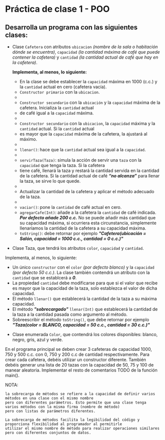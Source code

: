 # Práctica de clase 1 - POO

## Desarrolla un programa con las siguientes clases:

- Clase `Cafetera` con atributos `ubicacion` *(nombre de la sala o habitación dónde se encuentra)*, `capacidad` *(la cantidad máxima de café que puede contener la cafetera)* y `cantidad` *(la cantidad actual de café
que hay en la cafetera)*.

   **Implementa, al menos, lo siguiente:**

   * En la clase se debe establecer la `capacidad` máxima en 1000 (c.c.) y la `cantidad` actual en cero (cafetera vacía).
   * `Constructor primario` con la `ubicacion`.
   * 
   * `Constructor secundario` con la `ubicación` y la `capacidad` máxima de la cafetera. Inicializa la `cantidad` actual 
   * de café igual a la `capacidad` máxima.
   * 
   * `Constructor secundario` con la `ubicacion`, la `capacidad` máxima y la `cantidad` actual. Si la `cantidad` actual 
   * es mayor que la `capacidad` máxima de la cafetera, la ajustará al máximo.
   * 
   * `llenar()`: hace que la `cantidad` actual sea igual a la `capacidad`.
   * 
   * `servirTaza(Taza)`: simula la acción de servir una `taza` con la `capacidad` que tenga la taza. Si la cafetera 
   * tiene café, llenará la taza y restará la cantidad servida en la cantidad de la cafetera.
     Si la cantidad actual de café ***“no alcanza”*** para llenar la taza, se sirve lo que quede. 
   * 
   * Actualizar la cantidad de la cafetera y aplicar el método adecuado de la taza.
   * 
   * `vaciar()`: pone la `cantidad` de café actual en cero.
   * `agregarCafe(Int)`: añade a la cafetera la `cantidad` de café indicada. ***Por defecto añade 200 c.c.*** No se puede añadir más cantidad que su capacidad máxima, si ocurriera esta circunstancia, simplemente llenaríamos la cantidad de la cafetera a su capacidad máxima.
   * `toString()`: debe retornar por ejemplo ***"Cafetera(ubicación = Salón, capacidad = 1000 c.c., cantidad = 0 c.c.)"***

- Clase Taza, que tendrá los atributos `color`, `capacidad` y `cantidad`.

Implementa, al menos, lo siguiente:

   * Un único `constructor` con el `color` *(por defecto blanco)* y la `capacidad` *(por defecto 50 c.c.)*. La clase también contendrá un atributo con la `cantidad` que se establcerá a ***0***.
   * La propiedad `cantidad` debe modificarse para que si el valor que recibe es mayor que la capacidad de la taza, solo establezca el valor de dicha capacidad.
   * El método `llenar()` que establecerá la cantidad de la taza a su máxima capacidad.
   * El método ***"sobrecargado"*** `llenar(Int)` que establecerá la cantidad de la taza a la cantidad pasada como argumento al método.
   * Sobreescribir el método `toString()`, que debe retornar por ejemplo ***"Taza(color = BLANCO, capacidad = 50 c.c., cantidad = 30 c.c.)"***

- Clase enumerada `Color`, que contendrá los colores disponibles: blanco, negro, gris, azul y verde.

En el programa principal se deben crear 3 cafeteras de capacidad 1000, 750 y 500 c.c. con 0, 750 y 200 c.c de cantidad respectivamente. Para crear cada cafetera, debéis utilizar un constructor diferente.
También debéis generar una lista de 20 tazas con la capacidad de 50, 75 y 100 de manear aleatoria.
Implementar el resto de comentarios TODO de la función main().

NOTA:

```
la sobrecarga de métodos se refiere a la capacidad de definir varios métodos en una clase con el mismo nombre
pero con diferentes parámetros. Esto permite que una clase tenga varios métodos con la misma firma (nombre de método)
pero con listas de parámetros diferentes.

La sobrecarga de métodos facilita la legibilidad del código y proporciona flexibilidad al programador al permitirle
utilizar el mismo nombre de método para realizar operaciones similares pero con diferentes conjuntos de datos.
```
